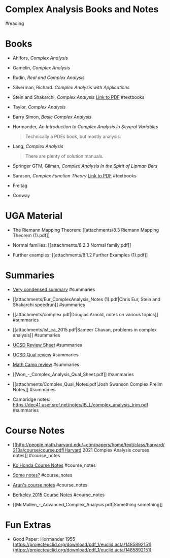 # Complex Analysis Books and Notes

#reading 

# Books

- Ahlfors, *Complex Analysis*
- Gamelin, *Complex Analysis*
- Rudin, *Real and Complex Analysis*
- Silverman, Richard. *Complex Analysis with Applications*

- Stein and Shakarchi, *Complex Analysis*
	[Link to PDF](https://www.dropbox.com/s/exajprkvbqjxgx3/Complex%20Analysis%20%28Stein%20and%20Shakarchi%20II%29%20-%20Elias%20M.%20Stein%2C%20Rami%20Shakarchi.pdf?dl=0) 
	#textbooks

- Taylor, *Complex Analysis*
- Barry Simon, *Basic Complex Analysis*
- Hormander, *An Introduction to Complex Analysis in Several Variables*

	> Technically a PDEs book, but mostly analysis.

- Lang, *Complex Analysis*

	> There are plenty of solution manuals.

- Springer GTM, Gilman, *Complex Analysis
In the Spirit of Lipman Bers*

- Sarason, *Complex Function Theory*
	[Link to PDF](https://www.dropbox.com/s/3atiop7trmmh1d2/Complex%20Function%20Theory%20-%20Sarason.pdf?dl=0)
	#textbooks

- Freitag

- Conway


# UGA Material

- The Riemann Mapping Theorem:
	[[attachments/8.3 Riemann Mapping Theorem (1).pdf]]

- Normal families:
	[[attachments/8.2.3 Normal family.pdf]]

- Further examples:
	[[attachments/8.1.2 Further Examples (1).pdf]]

# Summaries

- [Very condensed summary](https://www.math.uci.edu/~timmym/Complex%20Analysis.pdf)
	#summaries

-  [[attachments/Eur_ComplexAnalysis_Notes (1).pdf|Chris Eur, Stein and Shakarchi speedrun]]
	#summaries 

- [[attachments/complex.pdf|Douglas Arnold, notes on various topics]]
	#summaries

- [[attachments/ist_ca_2015.pdf|Sameer Chavan, problems in complex analysis]]
	#summaries
	
- [UCSD Review Sheet](http://www.math.ucsd.edu/~rwon/files/qualprep/complex.pdf)
	#summaries 

- [UCSD Qual review](http://www.math.ucsd.edu/~rwon/files/qualprep/complex.pdf)
	#summaries 

- [Math Camp review](http://web.stanford.edu/~yuvalwig/math/teaching/ComplexAnalysisNotes.pdf)
	#summaries

- [[Won_-_Complex_Analysis_Qual_Sheet.pdf]]
	#summaries 

- [[attachments/Complex_Qual_Notes.pdf|Josh Swanson Complex Prelim Notes]]
	#summaries
	
- Cambridge notes: <https://dec41.user.srcf.net/notes/IB_L/complex_analysis_trim.pdf>
	#summaries 
	
# Course Notes

- [[http://people.math.harvard.edu/~ctm/papers/home/text/class/harvard/213a/course/course.pdf|Harvard 2021 Complex Analysis courses notes]]
	#course_notes
	
- [Ko Honda Course Notes](https://www.math.ucla.edu/~honda/math520/notes.pdf)
	#course_notes 

- [Some notes?](https://dec41.user.srcf.net/notes/IB_L/complex_analysis.pdf)
	#course_notes 

- [Arun's course notes](https://web.ma.utexas.edu/users/a.debray/lecture_notes/116notes.pdf)
	#course_notes 

- [Berkeley 2015 Course Notes](https://web.mst.edu/~jcmcfd/Complex-Analysis.pdf)
	#course_notes 

- [[McMullen_-_Advanced_Complex_Analysis.pdf|Something something]]



# Fun Extras

- Good Paper: Hormander 1955
[https://projecteuclid.org/download/pdf_1/euclid.acta/1485892151](https://projecteuclid.org/download/pdf_1/euclid.acta/1485892151)
